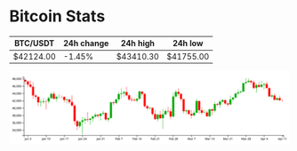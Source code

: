 # Bitcoin Stats

BTC/USDT|24h change|24h high|24h low|
|---|---|---|---|
|$42124.00|-1.45%|$43410.30|$41755.00|

<img src="./chart.svg">

